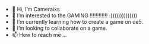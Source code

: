 - 👋 Hi, I’m Cameraixs
- 👀 I’m interested to the GAMING !!!!!!!!!!!! :))))))))))))))
- 🌱 I’m currently learning how to create a game on ue5.
- 💞️ I’m looking to collaborate on a game.
- 📫 How to reach me ...
